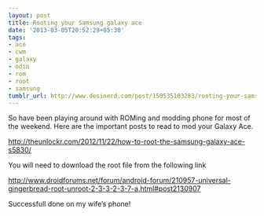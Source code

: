 ```yaml
---
layout: post
title: Rooting your Samsung galaxy ace
date: '2013-03-05T20:52:29+05:30'
tags:
- ace
- cwm
- galaxy
- odin
- rom
- root
- samsung
tumblr_url: http://www.desinerd.com/post/150535103283/rooting-your-samsung-galaxy-ace
---
```

So have been playing around with ROMing and modding phone for most of the weekend. Here are the important posts to read to mod your Galaxy Ace.

http://theunlockr.com/2012/11/22/how-to-root-the-samsung-galaxy-ace-s5830/

You will need to download the root file from the following link

http://www.droidforums.net/forum/android-forum/210957-universal-gingerbread-root-unroot-2-3-3-2-3-7-a.html#post2130907

Successfull done on my wife’s phone!
